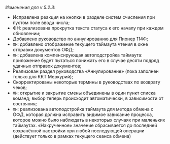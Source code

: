 _Изменения для v 5.2.3_:
- Исправлена реакция на кнопки в разделе систем счисления при пустом поле ввода числа;
- ФН: реализована прокрутка текста статуса к его началу при каждом обновлении;
- Добавлено руководство по аннулированию для Пионер 114Ф;
- `ФН`: добавлено отображение текущего таймаута чтения в окне отправки документов ОФД;
- `ФН`: добавлена компенсирующая автоподстройка таймаута: приложение будет пытаться понижать его в случае десяти подряд удачных отправок документов;
- Реализован раздел руководства «Аннулирование» (пока заполнен только для ККТ Меркурий);
- Скорректированы некоторые термины в руководствах по возврату чеков;
- `ФН`: открытие и закрытие смены объединены в один пункт списка команд; выбор теперь происходит автоматически, в зависимости от состояния;
- `ФН`: реализована автоподстройка таймаута для метода обмена с ОФД, которая должна исправить видимое зависание процесса, которое можно было наблюдать в некоторых случаях при маленьких таймаутах. «Накрученное» значение сбрасывается до последней сохранённой настройки при любой последующей операции (действует только в рамках текущего сеанса обмена)
